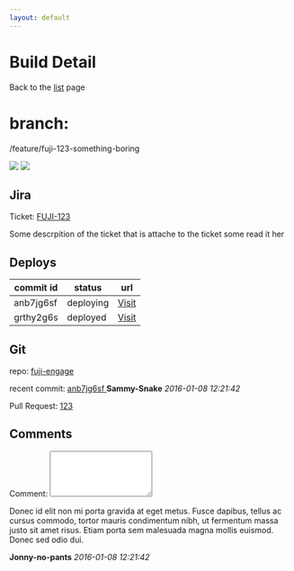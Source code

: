 ```yaml
---
layout: default
---
```


Build Detail
============

Back to the [list](/list) page

<div class="col-xs-12 col-sm-9">

  <div class="jumbotron">
    <h1> branch: </h1>
    <p> /feature/fuji-123-something-boring
    </p>
    <p>
        <img src='https://quay.io/repository/workplace/mobile-api/status?token=97f121e9-d480-4b7d-a713-579f00917218'>
        <img src='https://codeship.com/projects/a52a95f0-b203-0133-86e7-762e2f6eb269/status?branch=master'>
    </p>
  </div>

  <div class="row">
    <div class="col-xs-6 col-lg-4">
      <h2>Jira</h2>
      <p>
        Ticket: <a class="btn" href="https://workplacejira.atlassian.net/browse/FUJI-4299">FUJI-123</a>
      </p>
      <p>
        Some descrpition of the ticket that is attache to the ticket some read it her
      </p>
    </div>
    <div class="col-xs-6 col-lg-4">
      <h2>Deploys</h2>
      <table class="table table-striped">
        <thead>
          <tr>
            <th>commit id</th>
            <th>status</th>
            <th>url</th>
          </tr>
        </thead>
        <tbody>
          <tr>
            <td>anb7jg6sf</td>
            <td>deploying</td>
            <td>
              <a class="btn btn-default" href="http://www.alpha.fuji.ninja" role="button">Visit</a>
            </td>
          </tr>
          <tr>
            <td>grthy2g6s</td>
            <td>deployed</td>
            <td>
              <a class="btn btn-default" href="http://www.alpha.fuji.ninja" role="button">Visit</a>
            </td>
          </tr>
        </tbody>
      </table>
    </div>
    <div class="col-xs-6 col-lg-4">
      <h2>Git</h2>
	  <p>
        repo:
        <a class="btn" href="https://bitbucket.org/workplacesystems/fuji-engage" target="_top"> fuji-engage </a>
	  </p>
	  <p>
        recent commit:
        <a class="btn" href="https://bitbucket.org/workplacesystems/fuji-engage" target="_top"> anb7jg6sf </a>
        <b>Sammy-Snake</b>
        <i>2016-01-08 12:21:42</i>
      </p>
	  <p>
        Pull Request:
        <a class="btn" href="https://bitbucket.org/workplacesystems/fuji-engage" target="_top"> 123 </a>
	  </p>
    </div>
    <div class="col-xs-18 col-lg-12">
      <h2>Comments</h2>
      <p>
        <div class="form-group">
          <label for="comment">Comment:</label>
          <textarea class="form-control" rows="5" id="comment"></textarea>
        </div>
      </p>
      <p>
         Donec id elit non mi porta gravida at eget metus. Fusce dapibus, tellus ac cursus commodo, tortor mauris condimentum nibh, ut fermentum massa justo sit amet risus. Etiam porta sem malesuada magna mollis euismod. Donec sed odio dui. 
      </p>
      <p>
        <b>Jonny-no-pants</b>
        <i>2016-01-08 12:21:42</i>
      </p>
    </div>
  </div><!--/row-->
</div>

